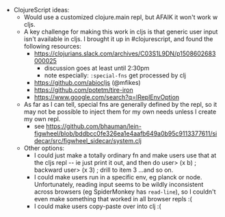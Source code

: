 - ClojureScript ideas:
  - Would use a customized clojure.main repl, but AFAIK it won't work w cljs.
  - A key challenge for making this work in cljs is that generic user input
    isn't available in cljs. I brought it up in #clojurescript, and found the
    following resources:
    - https://clojurians.slack.com/archives/C03S1L9DN/p1508602683000025
      - discussion goes at least until 2:30pm
      - note especially: `:special-fns` get processed by clj
    - https://github.com/abiocljs (@mfikes)
    - https://github.com/potetm/tire-iron
    - https://www.google.com/search?q=IReplEnvOption
  - As far as I can tell, special fns are generally defined by the repl, so it
    may not be possible to inject them for my own needs unless I create my own
    repl.
    - see https://github.com/bhauman/lein-figwheel/blob/bddbcc0fe326ea1e4aafb649a0b95c9113377611/sidecar/src/figwheel_sidecar/system.clj
  - Other options:
    - I could just make a totally ordinary fn and make users use that at the
    cljs repl -- ie just print it out, and then do
    user> (x b) ; backward
    user> (x 3) ; drill to item 3
    ...and so on.
    - I could make users run in a specific env, eg planck or node. Unfortunately,
      reading input seems to be wildly inconsistent across browsers (eg
      SpiderMonkey has `read-line`), so I couldn't even make something that
      worked in all browser repls :(
    - I could make users copy-paste over into clj :(
